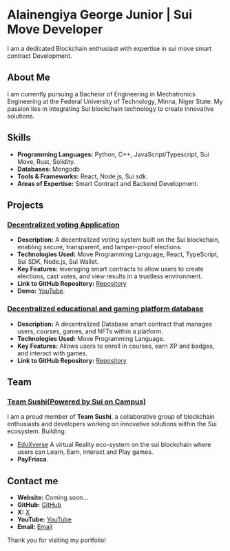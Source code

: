 # Alainengiya George Junior | Sui Move Developer

I am a dedicated Blockchain enthusiast with expertise in sui move smart contract Development.

## About Me

I am currently pursuing a Bachelor of Engineering in Mechatronics Engineering at the Federal University of Technology, Minna, Niger State. My passion lies in integrating Sui blockchain technology to create innovative solutions.

## Skills

- **Programming Languages:** Python, C++, JavaScript/Typescript, Sui Move, Rust, Solidity.
- **Databases:** Mongodb
- **Tools & Frameworks:** React, Node js, Sui sdk.
- **Areas of Expertise:** Smart Contract and Backend Development.

## Projects

### [Decentralized voting Application](https://github.com/TeamSushiSui/EduverseX-smart-contract/blob/main/smart-contracts%2FeduverseX_database%2Fsources%2Feduversex_database.move)
- **Description:** A decentralized voting system built on the Sui blockchain, enabling secure, transparent, and tamper-proof elections.
- **Technologies Used:** Move Programming Language, React, TypeScript, Sui SDK, Node.js, Sui Wallet.
- **Key Features:** leveraging smart contracts to allow users to create elections, cast votes, and view results in a trustless environment.
- **Link to GitHub Repository:** [Repository](https://github.com/blockchainBard101/Decentralized-voting-app-sui)
- **Demo:** [YouTube](https://www.youtube.com/watch?v=KiHmlAuvpRI).

### [Decentralized educational and gaming platform database](https://github.com/blockchainBard101/Decentralized-voting-app-sui)
- **Description:** A decentralized Database smart contract that manages users, courses, games, and NFTs within a platform.
- **Technologies Used:** Move Programming Language.
- **Key Features:** Allows users to enroll in courses, earn XP and badges, and interact with games.
- **Link to GitHub Repository:** [Repository](https://github.com/TeamSushiSui/EduverseX-smart-contract/blob/main/smart-contracts%2FeduverseX_database%2Fsources%2Feduversex_database.move)

## Team

### [Team Sushi(Powered by Sui on Campus)](https://x.com/TeamSushi_)

I am a proud member of **Team Sushi**, a collaborative group of blockchain enthusiasts and developers working on innovative solutions within the Sui ecosystem. 
Building:
- [EduXverse](https://x.com/EduXverse_sui) A virtual Reality eco-system on the sui blockchain where users can Learn, Earn, interact and Play games.
- **PayFriaca**.

## Contact me

- **Website:** Coming soon...
- **GitHub:** [GitHub](https://github.com/blockchainBard101)
- **X:** [X](https://x.com/web3Bard101)
- **YouTube:** [YouTube](https://youtube.com/@web3bard101?si=vhuVOPtoCj_Sn1BN)
- **Email:** [Email](mailto:bchainbard.annonymousasquare@gmail.com)

Thank you for visiting my portfolio!

